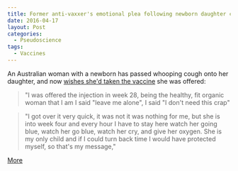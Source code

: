```yaml
---
title: Former anti-vaxxer's emotional plea following newborn daughter contracting whooping cough
date: 2016-04-17
layout: Post
categories:
  - Pseudoscience
tags:
  - Vaccines
---
```


An Australian woman with a newborn has passed whooping cough onto her daughter, and now [wishes she'd taken the vaccine](https://au.news.yahoo.com/a/31273981/dead-in-your-hands-former-anti-vaxer-s-emotional-plea-following-newborn-daughter-contracting-whooping-cough/) she was offered:

<!-- more -->

> "I was offered the injection in week 28, being the healthy, fit organic woman that I am I said "leave me alone", I said "I don't need this crap"

> "I got over it very quick, it was not it was nothing for me, but she is into week four and every hour I have to stay here watch her going blue, watch her go blue, watch her cry, and give her oxygen. She is my only child and if I could turn back time I would have protected myself, so that's my message,"

[More](http://www.perthnow.com.au/lifestyle/parenting/gold-coast-mum-passed-on-whooping-cough-to-baby-after-refusing-vaccine/news-story/72f64c7edaa77a796ae8d41856646b1c)
